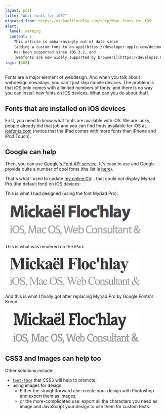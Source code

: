 ```yaml
---
layout: post
title: "What fonts for iOS?"
migrated-from: https://mickaelflochlay.com/spip/What-fonts-for-iOS
alert:
  level: warning
  content: |
    This article is embarrasingly out of date since
    [adding a custom font to an app](https://developer.apple.com/documentation/uikit/text_display_and_fonts/adding_a_custom_font_to_your_app)
    has been supported since iOS 3.2, and
    [webfonts are now widely supported by browsers](https://developer.mozilla.org/en-US/docs/Web/CSS/@font-face).
tags: [iOS]
---
```


Fonts are a major element of webdesign. And when you talk about webdesign
nowadays, you can't just skip mobile devices. The problem is that iOS only comes
with a limited numbers of fonts, and there is no way you can install new fonts
on iOS devices. What can you do about that?

## Fonts that are installed on iOS devices

First, you need to know what fonts are available with iOS. We are lucky, people
already did that job and you can find fonts available for iOS at...
[iosfonts.com](http://iosfonts.com) (notice that the iPad comes with more fonts
than iPhone and iPod Touch).

## Google can help

Then, you can use
[Google's Font API service](https://developers.google.com/fonts/). It's easy to
use and Google provide quite a number of cool fonts (the list is
[here](https://fonts.google.com)).

That's what I used to update [my online CV][1]... that could not display Myriad
Pro (the default font) on iOS devices:

This is what I had designed (using the font Myriad Pro):

![Screenshot with Mac's Google Chrome using Myriad Pro](/assets/images/ios-font-designed.png)

This is what was rendered on the iPad:

![Screenshot with iPad where Myriad Pro is replaced by some default fonts](/assets/images/ios-font-rendered.jpg)

And this is what I finally got after replacing Myriad Pro by Google Fonts's
Kreon:

![Screenshot with Google Chrome and iPad after changing the font to the Kreon webfont](/assets/images/ios-font-fixed.jpg)

## CSS3 and Images can help too

Other solutions include:

- [`font-face`][2] that CSS3 will help to promote;
- using images for design:
  - Either the straightforward use: create your design with Photoshop and export
    them as images;
  - or the more-complicated use: export all the characters you need as image and
    JavaScript your design to use them for custom texts.

[1]: https://mickaelflochlay.com/cv.html
[2]: https://developer.mozilla.org/fr/docs/Web/CSS/@font-face
